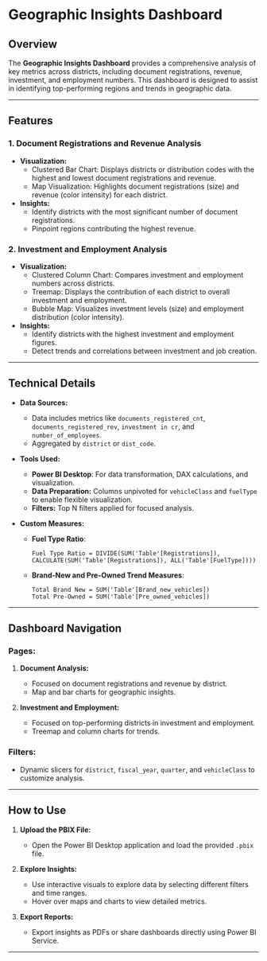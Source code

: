 

# Geographic Insights Dashboard

## Overview
The **Geographic Insights Dashboard** provides a comprehensive analysis of key metrics across districts, including document registrations, revenue, investment, and employment numbers. This dashboard is designed to assist in identifying top-performing regions and trends in geographic data.

---

## Features
### 1. **Document Registrations and Revenue Analysis**
- **Visualization:** 
  - Clustered Bar Chart: Displays districts or distribution codes with the highest and lowest document registrations and revenue.
  - Map Visualization: Highlights document registrations (size) and revenue (color intensity) for each district.
- **Insights:**
  - Identify districts with the most significant number of document registrations.
  - Pinpoint regions contributing the highest revenue.

### 2. **Investment and Employment Analysis**
- **Visualization:**
  - Clustered Column Chart: Compares investment and employment numbers across districts.
  - Treemap: Displays the contribution of each district to overall investment and employment.
  - Bubble Map: Visualizes investment levels (size) and employment distribution (color intensity).
- **Insights:**
  - Identify districts with the highest investment and employment figures.
  - Detect trends and correlations between investment and job creation.

---

## Technical Details
- **Data Sources:**
  - Data includes metrics like `documents_registered_cnt`, `documents_registered_rev`, `investment in cr`, and `number_of_employees`.
  - Aggregated by `district` or `dist_code`.
  
- **Tools Used:**
  - **Power BI Desktop**: For data transformation, DAX calculations, and visualization.
  - **Data Preparation:** Columns unpivoted for `vehicleClass` and `fuelType` to enable flexible visualization.
  - **Filters:** Top N filters applied for focused analysis.

- **Custom Measures:**
  - **Fuel Type Ratio**:
    ```DAX
    Fuel Type Ratio = DIVIDE(SUM('Table'[Registrations]), CALCULATE(SUM('Table'[Registrations]), ALL('Table'[FuelType])))
    ```
  - **Brand-New and Pre-Owned Trend Measures**:
    ```DAX
    Total Brand New = SUM('Table'[Brand_new_vehicles])
    Total Pre-Owned = SUM('Table'[Pre_owned_vehicles])
    ```

---

## Dashboard Navigation
### Pages:
1. **Document Analysis:**
   - Focused on document registrations and revenue by district.
   - Map and bar charts for geographic insights.

2. **Investment and Employment:**
   - Focused on top-performing districts in investment and employment.
   - Treemap and column charts for trends.

### Filters:
- Dynamic slicers for `district`, `fiscal_year`, `quarter`, and `vehicleClass` to customize analysis.

---

## How to Use
1. **Upload the PBIX File:**
   - Open the Power BI Desktop application and load the provided `.pbix` file.
   
2. **Explore Insights:**
   - Use interactive visuals to explore data by selecting different filters and time ranges.
   - Hover over maps and charts to view detailed metrics.

3. **Export Reports:**
   - Export insights as PDFs or share dashboards directly using Power BI Service.

---

